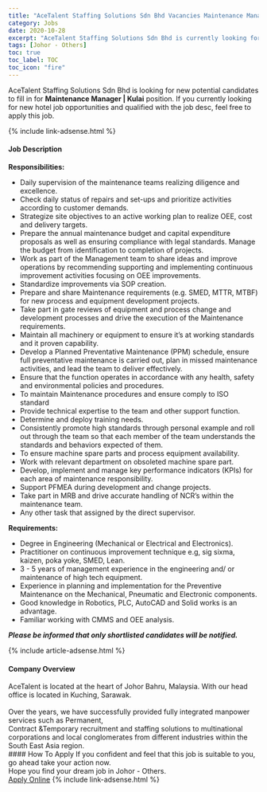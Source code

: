 ```yaml
---
title: "AceTalent Staffing Solutions Sdn Bhd Vacancies Maintenance Manager | Kulai" 
category: Jobs 
date: 2020-10-28 
excerpt: "AceTalent Staffing Solutions Sdn Bhd is currently looking for suitable person to fill in the Maintenance Manager | Kulai which positioned at Johor - Others" 
tags: [Johor - Others] 
toc: true 
toc_label: TOC 
toc_icon: "fire" 
--- 
```


<p>AceTalent Staffing Solutions Sdn Bhd is looking for new potential candidates to fill in for <b>Maintenance Manager | Kulai</b> position. If you currently looking for new hotel job opportunities and qualified with the job desc, feel free to apply this job.
</p>{% include link-adsense.html %} 
<div><div><h4>Job Description</h4></div><div><div><span><div><p><strong>Responsibilities:</strong></p><ul><li>Daily supervision of the maintenance teams realizing diligence and excellence.</li><li>Check daily status of repairs and set-ups and prioritize activities according to customer demands.</li><li>Strategize site objectives to an active working plan to realize OEE, cost and delivery targets.</li><li>Prepare the annual maintenance budget and capital expenditure proposals as well as ensuring compliance with legal standards. Manage the budget from identification to completion of projects.</li><li>Work as part of the Management team to share ideas and improve operations by recommending supporting and implementing continuous improvement activities focusing on OEE improvements.</li><li>Standardize improvements via SOP creation.</li><li>Prepare and share Maintenance requirements (e.g. SMED, MTTR, MTBF) for new process and equipment development projects.</li><li>Take part in gate reviews of equipment and process change and development processes and drive the execution of the Maintenance requirements.</li><li>Maintain all machinery or equipment to ensure it&#8217;s at working standards and it proven capability.</li><li>Develop a Planned Preventative Maintenance (PPM) schedule, ensure full preventative maintenance is carried out, plan in missed maintenance activities, and lead the team to deliver effectively.</li><li>Ensure that the function operates in accordance with any health, safety and environmental policies and procedures.</li><li>To maintain Maintenance procedures and ensure comply to ISO standard</li><li>Provide technical expertise to the team and other support function.</li><li>Determine and deploy training needs.</li><li>Consistently promote high standards through personal example and roll out through the team so that each member of the team understands the standards and behaviors expected of them.</li><li>To ensure machine spare parts and process equipment availability.</li><li>Work with relevant department on obsoleted machine spare part.</li><li>Develop, implement and manage key performance indicators (KPIs) for each area of maintenance responsibility.</li><li>Support PFMEA during development and change projects.</li><li>Take part in MRB and drive accurate handling of NCR&#8217;s within the maintenance team.</li><li>Any other task that assigned by the direct supervisor.</li></ul><p><strong>Requirements:</strong></p><ul><li>Degree in Engineering (Mechanical or Electrical and Electronics).</li><li>Practitioner on continuous improvement technique e.g, sig sixma, kaizen, poka yoke, SMED, Lean.</li><li>3 - 5 years of management experience in the engineering and/ or maintenance of high tech equipment.</li><li>Experience in planning and implementation for the Preventive Maintenance on the Mechanical, Pneumatic and Electronic components.</li><li>Good knowledge in Robotics, PLC, AutoCAD and Solid works is an advantage.</li><li>Familiar working with CMMS and OEE analysis.</li></ul><p><strong><em>Please be informed that only shortlisted candidates will be notified.</em></strong></p></div></span></div></div></div> 
{% include article-adsense.html %} 
<div><div><h4>Company Overview</h4></div><div><div><span><div><div>AceTalent is located at the heart of Johor Bahru, Malaysia. With our head office is located in Kuching, Sarawak.</div>
<div><br>
Over the years, we have successfully provided fully integrated manpower services such as Permanent,<br>
Contract &amp;Temporary recruitment and staffing solutions to multinational corporations and local conglomerates from different industries within the South East Asia region.</div></div></span></div></div></div> 
#### How To Apply 
If you confident and feel that this job is suitable to you, go ahead take your action now. <br/> 
Hope you find your dream job in Johor - Others. <br/> 
<a href="https://www.jobstreet.com.my/en/job/maintenance-manager-%7C-kulai-4413515?jobId=jobstreet-my-job-4413515" class="btn btn--info" target="_blank" rel="nofollow noopenner">Apply Online</a> 
{% include link-adsense.html %} 